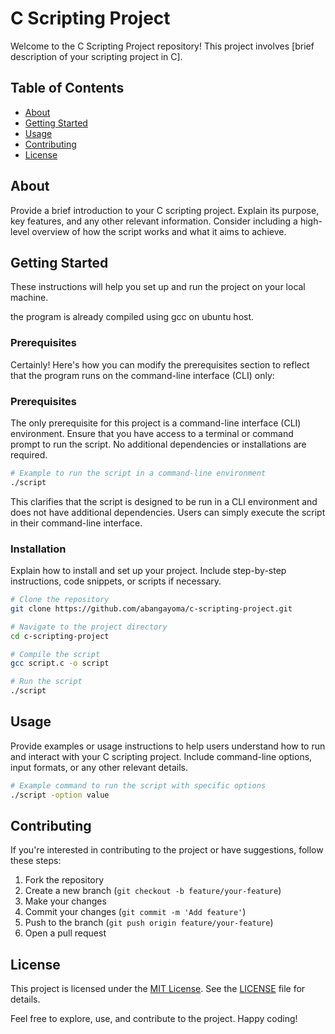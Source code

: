
# C Scripting Project

Welcome to the C Scripting Project repository! This project involves [brief description of your scripting project in C].

## Table of Contents
- [About](#about)
- [Getting Started](#getting-started)
- [Usage](#usage)
- [Contributing](#contributing)
- [License](#license)

## About
Provide a brief introduction to your C scripting project. Explain its purpose, key features, and any other relevant information. Consider including a high-level overview of how the script works and what it aims to achieve.

## Getting Started
These instructions will help you set up and run the project on your local machine.

the program is already compiled using gcc on ubuntu host.
### Prerequisites
Certainly! Here's how you can modify the prerequisites section to reflect that the program runs on the command-line interface (CLI) only:

### Prerequisites
The only prerequisite for this project is a command-line interface (CLI) environment. Ensure that you have access to a terminal or command prompt to run the script. No additional dependencies or installations are required.

```bash
# Example to run the script in a command-line environment
./script
```

This clarifies that the script is designed to be run in a CLI environment and does not have additional dependencies. Users can simply execute the script in their command-line interface.


### Installation
Explain how to install and set up your project. Include step-by-step instructions, code snippets, or scripts if necessary.

```bash
# Clone the repository
git clone https://github.com/abangayoma/c-scripting-project.git

# Navigate to the project directory
cd c-scripting-project

# Compile the script
gcc script.c -o script

# Run the script
./script
```

## Usage
Provide examples or usage instructions to help users understand how to run and interact with your C scripting project. Include command-line options, input formats, or any other relevant details.

```bash
# Example command to run the script with specific options
./script -option value
```

## Contributing
If you're interested in contributing to the project or have suggestions, follow these steps:

1. Fork the repository
2. Create a new branch (`git checkout -b feature/your-feature`)
3. Make your changes
4. Commit your changes (`git commit -m 'Add feature'`)
5. Push to the branch (`git push origin feature/your-feature`)
6. Open a pull request

## License
This project is licensed under the [MIT License](./LICENSE). See the [LICENSE](./LICENSE) file for details.

Feel free to explore, use, and contribute to the project. Happy coding!
```
